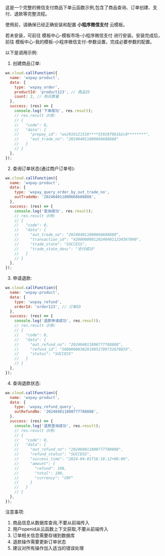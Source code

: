 这是一个完整的微信支付商品下单云函数示例,包含了商品查询、订单创建、支付、退款等完整流程。

使用前，请确保已经正确安装和配置 **小程序微信支付** 云模板。

若未安装，可前往 模板中心-模板市场-小程序微信支付 进行安装。安装完成后，前往 模板中心-我的模板-小程序微信支付-参数设置，完成必要参数的配置。

以下是调用示例:

1. 创建商品订单:

```js
wx.cloud.callFunction({
  name: 'wxpay-product',
  data: {
    type: 'wxpay_order',
    productId: 'product123', // 商品ID
    count: 2, // 购买数量
  },
  success: (res) => {
    console.log('下单成功', res.result);
    // res.result 示例:
    // {
    //   "code": 0,
    //   "data": {
    //     "prepay_id": "wx2016121516****55928f9b1b2c0********",
    //     "out_trade_no": "202404011800666688888"
    //   }
    // }
  },
});
```

2. 查询订单状态(通过商户订单号):

```js
wx.cloud.callFunction({
  name: 'wxpay-product',
  data: {
    type: 'wxpay_query_order_by_out_trade_no',
    outTradeNo: '202404011800666688888',
  },
  success: (res) => {
    console.log('查询成功', res.result);
    // res.result 示例:
    // {
    //   "code": 0,
    //   "data": {
    //     "out_trade_no": "202404011800666688888",
    //     "transaction_id": "4200000001202404011234567890",
    //     "trade_state": "SUCCESS",
    //     "trade_state_desc": "支付成功"
    //   }
    // }
  },
});
```

3. 申请退款:

```js
wx.cloud.callFunction({
  name: 'wxpay-product',
  data: {
    type: 'wxpay_refund',
    orderId: 'order123', // 订单ID
  },
  success: (res) => {
    console.log('退款申请成功', res.result);
    // res.result 示例:
    // {
    //   "code": 0,
    //   "data": {
    //     "out_refund_no": "202404011800777788888",
    //     "refund_id": "50000000382019052709732678859",
    //     "status": "SUCCESS"
    //   }
    // }
  },
});
```

4. 查询退款状态:

```js
wx.cloud.callFunction({
  name: 'wxpay-product',
  data: {
    type: 'wxpay_refund_query',
    outRefundNo: '202404011800777788888',
  },
  success: (res) => {
    console.log('退款查询成功', res.result);
    // res.result 示例:
    // {
    //   "code": 0,
    //   "data": {
    //     "out_refund_no": "202404011800777788888",
    //     "refund_status": "SUCCESS",
    //     "success_time": "2024-04-01T16:18:12+08:00",
    //     "amount": {
    //       "refund": 100,
    //       "total": 100,
    //       "currency": "CNY"
    //     }
    //   }
    // }
  },
});
```

注意事项:

1. 商品信息从数据库查询,不要从前端传入
2. 用户openid从云函数上下文获取,不要从前端传入
3. 订单相关信息需要存储到数据库
4. 退款操作需要更新订单状态
5. 建议对所有操作加入适当的错误处理
